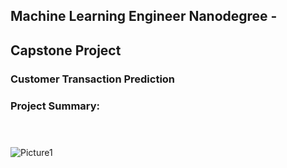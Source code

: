 ## Machine Learning Engineer Nanodegree - 
## Capstone Project
### Customer Transaction Prediction

### Project Summary: <br/><br/><br/>
![Picture1](https://user-images.githubusercontent.com/49107319/58367010-a8905d80-7e8e-11e9-8abc-57f0f11eeda6.jpg)
